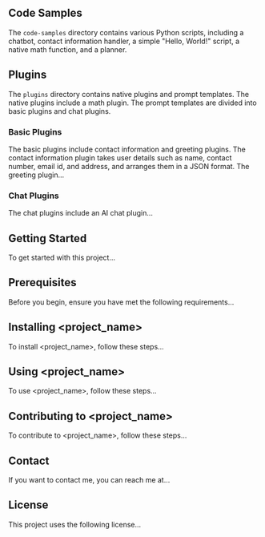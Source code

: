 
## Code Samples

The `code-samples` directory contains various Python scripts, including a chatbot, contact information handler, a simple "Hello, World!" script, a native math function, and a planner.

## Plugins

The `plugins` directory contains native plugins and prompt templates. The native plugins include a math plugin. The prompt templates are divided into basic plugins and chat plugins.

### Basic Plugins

The basic plugins include contact information and greeting plugins. The contact information plugin takes user details such as name, contact number, email id, and address, and arranges them in a JSON format. The greeting plugin...

### Chat Plugins

The chat plugins include an AI chat plugin...

## Getting Started

To get started with this project...

## Prerequisites

Before you begin, ensure you have met the following requirements...

## Installing <project_name>

To install <project_name>, follow these steps...

## Using <project_name>

To use <project_name>, follow these steps...

## Contributing to <project_name>

To contribute to <project_name>, follow these steps...

## Contact

If you want to contact me, you can reach me at...

## License

This project uses the following license...